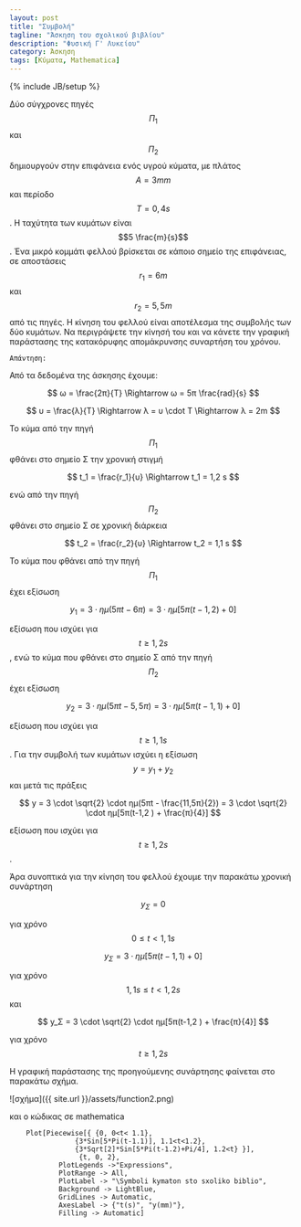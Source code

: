 ```yaml
---
layout: post
title: "Συμβολή"
tagline: "Άσκηση του σχολικού βιβλίου"
description: "Φυσική Γ' Λυκείου"
category: Άσκηση
tags: [Κύματα, Mathematica]
---
```

{% include JB/setup %}

Δύο σύγχρονες πηγές $$Π_1$$ και $$Π_2$$ δημιουργούν στην επιφάνεια ενός υγρού κύματα, με πλάτος $$Α = 3mm$$ και περίοδο $$T = 0,4s$$. Η ταχύτητα των κυμάτων είναι $$5 \frac{m}{s}$$. Ένα μικρό κομμάτι φελλού βρίσκεται σε κάποιο σημείο της επιφάνειας, σε αποστάσεις $$r_1=6m$$ και $$r_2=5,5m$$ από τις πηγές. Η κίνηση του φελλού είναι αποτέλεσμα της συμβολής των δύο κυμάτων. Να περιγράψετε την κίνησή του και να κάνετε την γραφική παράστασης της κατακόρυφης απομάκρυνσης συναρτήση του χρόνου.

`Απάντηση:`


Από τα δεδομένα της άσκησης έχουμε:

$$ ω = \frac{2π}{Τ} \Rightarrow ω = 5π \frac{rad}{s} $$

$$ υ = \frac{λ}{Τ} \Rightarrow λ = υ \cdot T \Rightarrow λ = 2m $$

Το κύμα από την πηγή $$ Π_1 $$ φθάνει στο σημείο Σ την χρονική στιγμή

$$ t_1 = \frac{r_1}{υ} \Rightarrow t_1 = 1,2 s $$

ενώ από την πηγή $$ Π_2 $$ φθάνει στο σημείο Σ σε χρονική διάρκεια

$$ t_2 = \frac{r_2}{υ} \Rightarrow t_2 = 1,1 s $$

To κύμα που φθάνει από την πηγή $$ Π_1 $$ έχει εξίσωση

$$ y_1 = 3 \cdot ημ(5πt - 6π) = 3 \cdot ημ[5π(t-1,2)+0] $$

εξίσωση που ισχύει για $$ t \ge 1,2s $$, ενώ το κύμα που φθάνει στο σημείο Σ από την πηγή $$ Π_2 $$ έχει εξίσωση

$$ y_2 = 3 \cdot ημ(5πt - 5,5π) = 3 \cdot ημ[5π(t-1,1)+0] $$

εξίσωση που ισχύει για $$ t \ge 1,1s $$. Για την συμβολή των κυμάτων ισχύει η εξίσωση $$ y = y_1 + y_2 $$ και μετά τις πράξεις

$$ y = 3 \cdot \sqrt{2} \cdot ημ(5πt - \frac{11,5π}{2}) = 3 \cdot \sqrt{2} \cdot ημ[5π(t-1,2 ) + \frac{π}{4}] $$

εξίσωση που ισχύει για $$ t \ge 1,2s $$. 

Άρα συνοπτικά για την κίνηση του φελλού έχουμε την παρακάτω χρονική συνάρτηση

$$ y_Σ = 0 $$

για χρόνο $$ 0 \le t < 1,1s $$

$$ y_Σ = 3 \cdot ημ[5π(t-1,1)+0] $$

για χρόνο $$ 1,1s \le t < 1,2s $$ και 

$$ y_Σ = 3 \cdot \sqrt{2} \cdot ημ[5π(t-1,2 ) + \frac{π}{4}] $$

για χρόνο $$ t \ge 1,2s $$

Η γραφική παράστασης της προηγούμενης συνάρτησης φαίνεται στο παρακάτω σχήμα.

![σχήμα]({{ site.url }}/assets/function2.png) 

και ο κώδικας σε mathematica

		Plot[Piecewise[{ {0, 0<t< 1.1}, 
					{3*Sin[5*Pi(t-1.1)], 1.1<t<1.2}, 
					{3*Sqrt[2]*Sin[5*Pi(t-1.2)+Pi/4], 1.2<t} }],
					 {t, 0, 2},
				PlotLegends ->"Expressions",  
				PlotRange -> All, 
				PlotLabel -> "\Symboli kymaton sto sxoliko biblio", 
				Background -> LightBlue, 
				GridLines -> Automatic, 
				AxesLabel -> {"t(s)", "y(mm)"}, 
				Filling -> Automatic]

